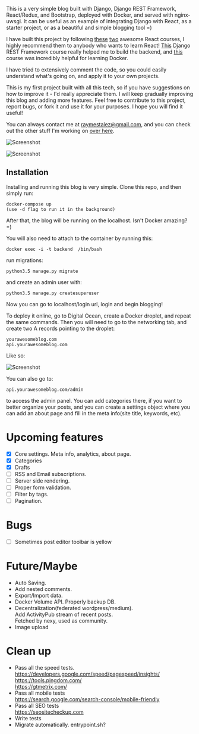 This is a very simple blog built with Django, Django REST Framework, React/Redux, and Bootstrap, deployed with Docker, and served with nginx-uwsgi. It can be useful as an example of integrating Django with React, as a starter project, or as a beautiful and simple blogging tool =)

I have built this project by following [these](https://www.udemy.com/react-redux/)  [two](https://www.udemy.com/react-redux-tutorial/) awesome React courses, I highly recommend them to anybody who wants to learn React! [This](https://teamtreehouse.com/library/django-rest-framework)  Django REST Framework course really helped me to build the backend, and [this](https://www.udemy.com/docker-tutorial-for-devops-run-docker-containers/) course was incredibly helpful for learning Docker.

I have tried to extensively comment the code, so you could easily understand what's going on, and apply it to your own projects.

This is my first project built with all this tech, so if you have suggestions on how to improve it - I'd really appreciate them. I will keep gradually improving this blog and adding more features. Feel free to  contribute to this project, report bugs, or fork it and use it for your purposes. I hope you will find it useful!

You can always contact me at raymestalez@gmail.com, and you can check out the other stuff I'm working on [over here](http://rayalez.com).

<!-- 
You can check out the demo [here](). You can [login]() with username "admin" and password "1234" to try creating and editing posts(please be nice, don't post anything that might offend anybody).
 -->

![Screenshot](https://raw.githubusercontent.com/raymestalez/django-react-blog/master/assets/blog-screenshot-2.png)

![Screenshot](https://raw.githubusercontent.com/raymestalez/django-react-blog/master/assets/blog-screenshot-3.png)


## Installation

Installing and running this blog is very simple. Clone this repo, and then simply run:

	docker-compose up
	(use -d flag to run it in the background)

After that, the blog will be running on the localhost. Isn't Docker amazing? =)

You will also need to attach to the container by running this:

	docker exec -i -t backend  /bin/bash

run migrations:

	python3.5 manage.py migrate

and create an admin user with:

	python3.5 manage.py createsuperuser

Now you can go to localhost/login url, login and begin blogging!

To deploy it online, go to Digital Ocean, create a Docker droplet, and repeat the same commands. Then you will need to go to the networking tab, and create two A records pointing to the droplet:

	yourawesomeblog.com
	api.yourawesomeblog.com

Like so:

![Screenshot](https://raw.githubusercontent.com/raymestalez/django-react-blog/master/assets/dns-records.png)


You can also go to:

    api.yourawesomeblog.com/admin

to access the admin panel. You can add categories there, if you want to better organize your posts, and you can create a settings object where you can add an about page and fill in the meta info(site title, keywords, etc).

# Upcoming features
- [X] Core settings. Meta info, analytics, about page.
- [X] Categories
- [X] Drafts
- [ ] RSS and Email subscriptions.
- [ ] Server side rendering.
- [ ] Proper form validation.
- [ ] Filter by tags.
- [ ] Pagination.

# Bugs
- [ ] Sometimes post editor toolbar is yellow

# Future/Maybe
- Auto Saving.
- Add nested comments.
- Export/Import data.  
- Docker Volume API. Properly backup DB.  
- Decentralization(federated wordpress/medium).  
  Add ActivityPub stream of recent posts.  
  Fetched by nexy, used as community.  
- Image upload

# Clean up
- Pass all the speed tests.  
  https://developers.google.com/speed/pagespeed/insights/  
  https://tools.pingdom.com/  
  https://gtmetrix.com/  
- Pass all mobile tests  
  https://search.google.com/search-console/mobile-friendly
- Pass all SEO tests  
  https://seositecheckup.com
- Write tests
- Migrate automatically. entrypoint.sh?


